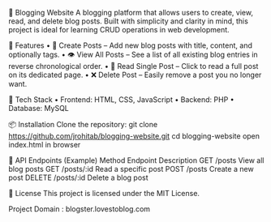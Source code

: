 📝 Blogging Website
A blogging platform that allows users to create, view, read, and delete blog posts. Built with simplicity and clarity in mind, this project is ideal for learning CRUD operations in web development.

🚀 Features
•	🧾 Create Posts – Add new blog posts with title, content, and optionally tags.
•	👁️ View All Posts – See a list of all existing blog entries in reverse chronological order.
•	📖 Read Single Post – Click to read a full post on its dedicated page.
•	❌ Delete Post – Easily remove a post you no longer want.

🔧 Tech Stack
•	Frontend: HTML, CSS, JavaScript 
•	Backend: PHP
•	Database: MySQL

📦 Installation
	Clone the repository:
  git clone https://github.com/jrohitab/blogging-website.git
  cd blogging-website
  open index.html in browser
  
🔐 API Endpoints (Example)
Method	Endpoint	Description
GET	/posts	View all blog posts
GET	/posts/:id	Read a specific post
POST	/posts	Create a new post
DELETE	/posts/:id	Delete a blog post


📜 License
This project is licensed under the MIT License.

Project Domain : blogster.lovestoblog.com
